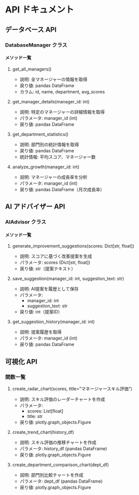 # API ドキュメント

## データベース API

### DatabaseManager クラス

#### メソッド一覧

1. get_all_managers()
   - 説明: 全マネージャーの情報を取得
   - 戻り値: pandas DataFrame
   - カラム: id, name, department, avg_scores

2. get_manager_details(manager_id: int)
   - 説明: 特定のマネージャーの詳細情報を取得
   - パラメータ: manager_id (int)
   - 戻り値: pandas DataFrame

3. get_department_statistics()
   - 説明: 部門別の統計情報を取得
   - 戻り値: pandas DataFrame
   - 統計情報: 平均スコア、マネージャー数

4. analyze_growth(manager_id: int)
   - 説明: マネージャーの成長率を分析
   - パラメータ: manager_id (int)
   - 戻り値: pandas DataFrame（月次成長率）

## AI アドバイザー API

### AIAdvisor クラス

#### メソッド一覧

1. generate_improvement_suggestions(scores: Dict[str, float])
   - 説明: スコアに基づく改善提案を生成
   - パラメータ: scores (Dict[str, float])
   - 戻り値: str（提案テキスト）

2. save_suggestion(manager_id: int, suggestion_text: str)
   - 説明: AI提案を履歴として保存
   - パラメータ:
     - manager_id: int
     - suggestion_text: str
   - 戻り値: int（提案ID）

3. get_suggestion_history(manager_id: int)
   - 説明: 提案履歴を取得
   - パラメータ: manager_id (int)
   - 戻り値: pandas DataFrame

## 可視化 API

### 関数一覧

1. create_radar_chart(scores, title="マネージャースキル評価")
   - 説明: スキル評価のレーダーチャートを作成
   - パラメータ:
     - scores: List[float]
     - title: str
   - 戻り値: plotly.graph_objects.Figure

2. create_trend_chart(history_df)
   - 説明: スキル評価の推移チャートを作成
   - パラメータ: history_df (pandas DataFrame)
   - 戻り値: plotly.graph_objects.Figure

3. create_department_comparison_chart(dept_df)
   - 説明: 部門別比較チャートを作成
   - パラメータ: dept_df (pandas DataFrame)
   - 戻り値: plotly.graph_objects.Figure
